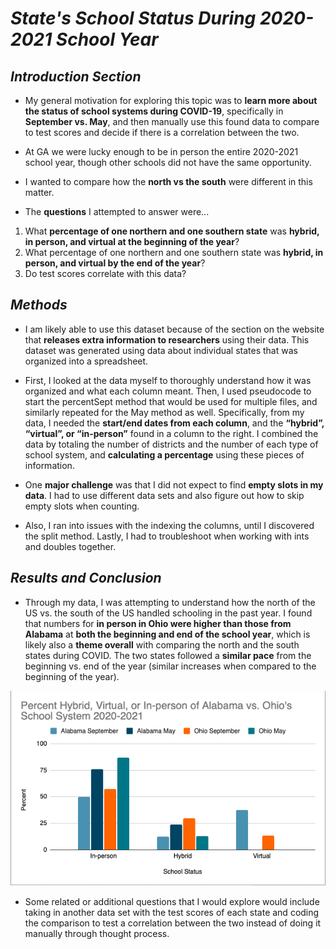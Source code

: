 # **_State's School Status During 2020-2021 School Year_**

## *Introduction Section*

* My general motivation for exploring this topic was to **learn more about the status of school systems during COVID-19**, specifically in **September vs. May**, and then manually use this found data to compare to test scores and decide if there is a correlation between the two.
* At GA we were lucky enough to be in person the entire 2020-2021 school year, though other schools did not have the same opportunity.
* I wanted to compare how the **north vs the south** were different in this matter.

* The **questions** I attempted to answer were...
1. What **percentage of one northern and one southern state** was **hybrid, in person, and virtual at the beginning of the year**?
2. What percentage of one northern and one southern state was **hybrid, in person, and virtual by the end of the year**?
3. Do test scores correlate with this data?


## *Methods*

* I am likely able to use this dataset because of the section on the website that **releases extra information to researchers** using their data. This dataset was generated using data about individual states that was organized into a spreadsheet.

* First, I looked at the data myself to thoroughly understand how it was organized and what each column meant. Then, I used pseudocode to start the percentSept method that would be used for multiple files, and similarly repeated for the May method as well. Specifically, from my data, I needed the **start/end dates from each column**, and the **“hybrid”, “virtual”, or “in-person”** found in a column to the right. I combined the data by totaling the number of districts and the number of each type of school system, and **calculating a percentage** using these pieces of information.

* One **major challenge** was that I did not expect to find **empty slots in my data**. I had to use different data sets and also figure out how to skip empty slots when counting.

* Also, I ran into issues with the indexing the columns, until I discovered the split method. Lastly, I had to troubleshoot when working with ints and doubles together.


## *Results and Conclusion*

* Through my data, I was attempting to understand how the north of the US vs. the south of the US handled schooling in the past year. I found that numbers for **in person in Ohio were higher than those from Alabama** at **both the beginning and end of the school year**, which is likely also a **theme overall** with comparing the north and the south states during COVID. The two states followed a **similar pace** from the beginning vs. end of the year (similar increases when compared to the beginning of the year).

![my graph here](https://github.com/eosman03/stateData/blob/main/graph.png)

* Some related or additional questions that I would explore would include taking in another data set with the test scores of each state and coding the comparison to test a correlation between the two instead of doing it manually through thought process.
